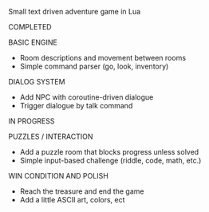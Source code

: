 Small text driven adventure game in Lua

COMPLETED

BASIC ENGINE
- Room descriptions and movement between rooms
- Simple command parser (go, look, inventory)

DIALOG SYSTEM
- Add NPC with coroutine-driven dialogue
- Trigger dialogue by talk command

IN PROGRESS

PUZZLES / INTERACTION
- Add a puzzle room that blocks progress unless solved
- Simple input-based challenge (riddle, code, math, etc.)

WIN CONDITION AND POLISH
- Reach the treasure and end the game
- Add a little ASCII art, colors, ect
